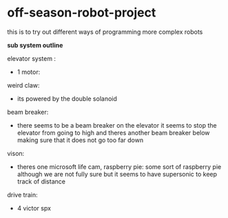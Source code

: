 # off-season-robot-project
this is to try out different ways of programming more complex robots

**sub system outline**

elevator system : 
- 1 motor: 

 weird claw:
 - its powered by the double solanoid

beam breaker:
  - there seems to be a beam breaker on the elevator it seems to stop the elevator from going to high and theres another beam breaker below making sure that it does not go too far down

vison:
  - theres one microsoft life cam, raspberry pie: some sort of raspberry pie although we are not fully sure but it seems to have supersonic to keep track of distance 

drive train:
- 4 victor spx